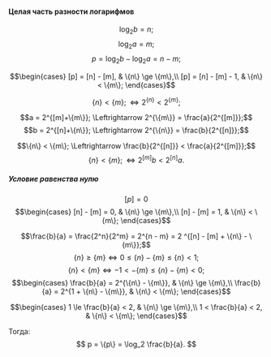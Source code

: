 #### Целая часть разности логарифмов

$$\log_2 b = n;$$
$$\log_2 a = m;$$
$$p = \log_2 b - \log_2 a = n - m;$$

$$\begin{cases}
	[p] = [n] - [m], & \{n\} \ge \{m\},\\
	[p] = [n] - [m] - 1, & \{n\} < \{m\};
\end{cases}$$

$$\{n\} < \{m\}; \Leftrightarrow 2^{\{n\}} < 2^{\{m\}};$$

$$a = 2^{[m]+\{m\}}; \Leftrightarrow 2^{\{m\}} = \frac{a}{2^{[m]}};$$
$$b = 2^{[n]+\{n\}}; \Leftrightarrow 2^{\{n\}} = \frac{b}{2^{[n]}};$$

$$\{n\} < \{m\}; \Leftrightarrow \frac{b}{2^{[n]}} < \frac{a}{2^{[m]}};$$
$$\{n\} < \{m\}; \Leftrightarrow 2^{[m]} b < 2^{[n]} a.$$

##### Условие равенства нулю
$$[p] = 0$$
$$\begin{cases}
	[n] - [m] = 0, & \{n\} \ge \{m\},\\
	[n] - [m] = 1, & \{n\} < \{m\};
\end{cases}$$

$$\frac{b}{a} = \frac{2^n}{2^m} = 2^{n - m} = 2 ^{[n] - [m] + \{n\} - \{m\}};$$
$$\{n\} \ge \{m\} \Leftrightarrow 0 \le \{n\} - \{m\} \le \{n\} < 1;$$
$$\{n\} < \{m\}  \Leftrightarrow -1< -\{m\} \le \{n\} - \{m\} < 0;$$
$$\begin{cases}
	\frac{b}{a} = 2^{\{n\} - \{m\}}, & \{n\} \ge \{m\},\\
	\frac{b}{a} = 2^{1 + \{n\} - \{m\}}, & \{n\} < \{m\};
\end{cases}$$

$$\begin{cases}
	1 \le \frac{b}{a} < 2, & \{n\} \ge \{m\},\\
	1 < \frac{b}{a} < 2, & \{n\} < \{m\};
\end{cases}$$

Тогда:
$$ p = \{p\} = \log_2 \frac{b}{a}. $$